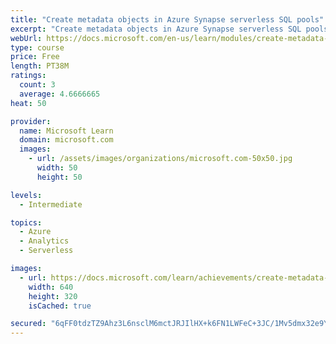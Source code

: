 ```yaml
---
title: "Create metadata objects in Azure Synapse serverless SQL pools"
excerpt: "Create metadata objects in Azure Synapse serverless SQL pools"
webUrl: https://docs.microsoft.com/en-us/learn/modules/create-metadata-objects-azure-synapse-serverless-sql-pools/
type: course
price: Free
length: PT38M
ratings:
  count: 3
  average: 4.6666665
heat: 50

provider:
  name: Microsoft Learn
  domain: microsoft.com
  images:
    - url: /assets/images/organizations/microsoft.com-50x50.jpg
      width: 50
      height: 50

levels:
  - Intermediate

topics:
  - Azure
  - Analytics
  - Serverless

images:
  - url: https://docs.microsoft.com/learn/achievements/create-metadata-objects-in-azure-synapse-serverless-sql-pools-social.png
    width: 640
    height: 320
    isCached: true

secured: "6qFF0tdzTZ9Ahz3L6nsclM6mctJRJIlHX+k6FN1LWFeC+3JC/1Mv5dmx32e9Y07ujyWNplsTnOFf62uzOLt1iC7g03qBnFQ8/6g4DTOyxOLtQlBydF7Gtqrs6h9YPlgQE7C2Gn8unoMZPlwFNHrKDhEg6SZ/Bzq1b8uCMfFOCPyeb5r2v/VrbNOIArDVUCVT8QDU4ecWLct1yTv9GRk4SISAmXsleWCuPm8nUmUH9nzTs1MmPRDtIPRxjCnzK/XvXBOXCxnGCJErPexjlK5ibbo8F7V7QO+RJx+yAaHjBo7Ba8hVxzZw7wFZzggL0uIufSVKvq2cdFnQen3zN1vRrejGsZ8vyW/FXULDFvwq3Y+1begxfbLxk7Z8tD77oe9+UOhI6pveJlmrFMqXp7yp65EJJPwM41VszUg6usoq7+w=;p/Bdiqu2KZelvSSu5yzpYA=="
---
```


